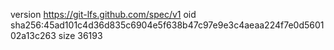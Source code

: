 version https://git-lfs.github.com/spec/v1
oid sha256:45ad101c4d36d835c6904e5f638b47c97e9e3c4aeaa224f7e0d560102a13c263
size 36193
